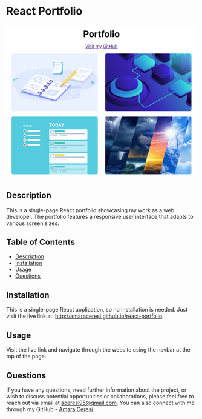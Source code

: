 # React Portfolio

![Application Screenshot](https://github.com/amaraceresi/react-portfolio/blob/main/src/assets/Screenshot%20.png?raw=true)

## Description 

This is a single-page React portfolio showcasing my work as a web developer. The portfolio features a responsive user interface that adapts to various screen sizes.

## Table of Contents

- [Description](#description)
- [Installation](#installation)
- [Usage](#usage)
- [Questions](#questions)

## Installation

This is a single-page React application, so no installation is needed. Just visit the live link at: http://amaraceresi.github.io/react-portfolio.

## Usage 

Visit the live link and navigate through the website using the navbar at the top of the page.


## Questions

If you have any questions, need further information about the project, or wish to discuss potential opportunities or collaborations, please feel free to reach out via email at aceresi95@gmail.com. You can also connect with me through my GitHub - [Amara Ceresi](https://github.com/amaraceresi).

